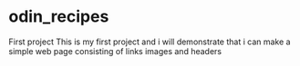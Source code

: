 # odin_recipes
First project
This is my first project and i will demonstrate that i can make a simple web page consisting of links images and headers 